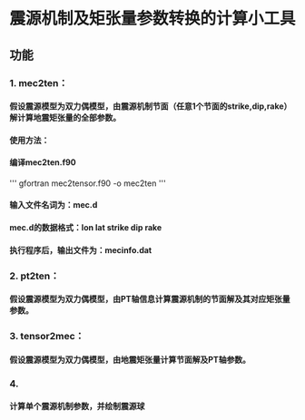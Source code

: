 # 震源机制及矩张量参数转换的计算小工具
## 功能
### 1. mec2ten： 
#### 假设震源模型为双力偶模型，由震源机制节面（任意1个节面的strike,dip,rake）解计算地震矩张量的全部参数。
#### 使用方法：
#### 编译mec2ten.f90
'''
gfortran mec2tensor.f90 -o mec2ten
'''
#### 输入文件名词为：mec.d
#### mec.d的数据格式：lon lat strike dip rake
#### 执行程序后，输出文件为：mecinfo.dat  

### 2. pt2ten：  
#### 假设震源模型为双力偶模型，由PT轴信息计算震源机制的节面解及其对应矩张量参数。
### 3. tensor2mec：  
#### 假设震源模型为双力偶模型，由地震矩张量计算节面解及PT轴参数。 
### 4. 
#### 计算单个震源机制参数，并绘制震源球
